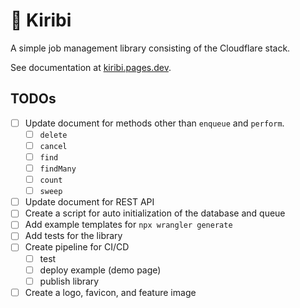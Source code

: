 # 🎇 Kiribi

A simple job management library consisting of the Cloudflare stack.

See documentation at [kiribi.pages.dev](https://kiribi.pages.dev/).

## TODOs

- [ ] Update document for methods other than `enqueue` and `perform`.
  - [ ] `delete`
  - [ ] `cancel`
  - [ ] `find`
  - [ ] `findMany`
  - [ ] `count`
  - [ ] `sweep`
- [ ] Update document for REST API
- [ ] Create a script for auto initialization of the database and queue
- [ ] Add example templates for `npx wrangler generate`
- [ ] Add tests for the library
- [ ] Create pipeline for CI/CD
  - [ ] test
  - [ ] deploy example (demo page)
  - [ ] publish library
- [ ] Create a logo, favicon, and feature image
